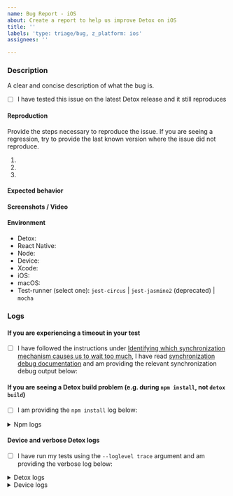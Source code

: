 ```yaml
---
name: Bug Report - iOS
about: Create a report to help us improve Detox on iOS
title: ''
labels: 'type: triage/bug, z_platform: ios'
assignees: ''

---
```


### Description
A clear and concise description of what the bug is.

- [ ] I have tested this issue on the latest Detox release and it still reproduces

#### Reproduction

Provide the steps necessary to reproduce the issue. If you are seeing a regression, try to provide the last known version where the issue did not reproduce.

1. 
2. 
3. 

<!--
IMPORTANT! In case of a vague bug or a crash, please create an example project that reproduces it by forking the ready-to-go DetoxTemplate project (https://github.com/wix-incubator/DetoxTemplate) and applying the minimal changes required for it to reproduce (e.g. add 3rd party libraries / E2E tests). For complete information, review the guidelines there.
-->


#### Expected behavior

<!-- A clear and concise description of what you expected to happen. -->


#### Screenshots / Video

<!-- If applicable, add screenshots and videos to help explain your problem. To learn how to generate those, visit our test artifacts guide: https://github.com/wix/Detox/blob/master/docs/APIRef.Artifacts.md -->


#### Environment
<!-- Please provide the following information -->
 - Detox:
 - React Native:
 - Node:
 - Device:
 - Xcode:
 - iOS:
 - macOS: 
 - Test-runner (select one): `jest-circus` | `jest-jasmine2` (deprecated) | `mocha`

<!-- Note: Test-runner is set in your detox configuration file (e.g. package.json, detox.config) -->

### Logs

#### If you are experiencing a timeout in your test

- [ ] I have followed the instructions under [Identifying which synchronization mechanism causes us to wait too much](https://github.com/wix/Detox/blob/master/docs/Troubleshooting.Synchronization.md#identifying-which-synchronization-mechanism-causes-us-to-wait-too-much), I have read [synchronization debug documentation](https://github.com/wix/DetoxSync/blob/master/IdleStatusDocumentation.md) and am providing the relevant synchronization debug output below:

#### If you are seeing a Detox build problem (e.g. during `npm install`, not `detox build`)

- [ ] I am providing the `npm install` log below:

<details>
 <summary>Npm logs</summary>
 <code>
 (paste logs here)
 </code>
</details>

#### Device and verbose Detox logs

- [ ] I have run my tests using the `--loglevel trace` argument and am providing the verbose log below:

<!--
Place *Detox* logs under the "details" tag below. They can be obtained by passing the `loglevel` param: `detox test --loglevel trace`.

IMPORTANT: We will not be able to help out or provide proper analysis without these!
-->

<details>
 <summary>Detox logs</summary>
 <code>
 (paste logs here)
 </code>
</details>

<!--
Paste *device* logs from the test device - associated with the failing tests, under the "details" tag below.
Device logs can be obtained by having Detox generate them as test artifacts (i.e. by providing the `--record-logs all` argument to the "detox test ..." command - see artifacts guide (https://github.com/wix/Detox/blob/master/docs/APIRef.Artifacts.md) for more info).

IMPORTANT: We will not be able to help out or provide proper analysis without these!
-->

<details>
 <summary>Device logs</summary>
 <code>
 (paste logs here)
 </code>
</details>

